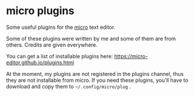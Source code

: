 # micro plugins

Some useful plugins for the [micro](https://micro-editor.github.io/index.html) text editor.

Some of these plugins were written by me and some of them
are from others. Credits are given everywhere.

You can get a list of installable plugins here: https://micro-editor.github.io/plugins.html

At the moment, my plugins are not registered in the
plugins channel, thus they are not installable
from micro. If you need these plugins, you'll have to
download and copy them to `~/.config/micro/plug` .


